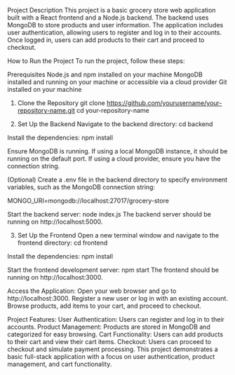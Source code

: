 Project Description
This project is a basic grocery store web application built with a React frontend and a Node.js backend. The backend uses MongoDB to store products and user information. The application includes user authentication, allowing users to register and log in to their accounts. Once logged in, users can add products to their cart and proceed to checkout.

How to Run the Project
To run the project, follow these steps:

Prerequisites
Node.js and npm installed on your machine
MongoDB installed and running on your machine or accessible via a cloud provider
Git installed on your machine

1. Clone the Repository
git clone https://github.com/yourusername/your-repository-name.git
cd your-repository-name

2. Set Up the Backend
Navigate to the backend directory:
cd backend

Install the dependencies:
npm install

Ensure MongoDB is running. If using a local MongoDB instance, it should be running on the default port. If using a cloud provider, ensure you have the connection string.

(Optional) Create a .env file in the backend directory to specify environment variables, such as the MongoDB connection string:

MONGO_URI=mongodb://localhost:27017/grocery-store

Start the backend server:
node index.js
The backend server should be running on http://localhost:5000.

3. Set Up the Frontend
Open a new terminal window and navigate to the frontend directory:
cd frontend

Install the dependencies:
npm install

Start the frontend development server:
npm start
The frontend should be running on http://localhost:3000.

Access the Application:
Open your web browser and go to http://localhost:3000.
Register a new user or log in with an existing account.
Browse products, add items to your cart, and proceed to checkout.

Project Features:
User Authentication: Users can register and log in to their accounts.
Product Management: Products are stored in MongoDB and categorized for easy browsing.
Cart Functionality: Users can add products to their cart and view their cart items.
Checkout: Users can proceed to checkout and simulate payment processing.
This project demonstrates a basic full-stack application with a focus on user authentication, product management, and cart functionality.







